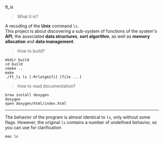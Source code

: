 ft_ls
> What it is?

A recoding of the **Unix** command `ls`.  
This project is about discovering a sub-system of functions of the system's **API**, the associated **data structures**, **sort algorithm**, as well as **memory allocation** and **data management**.

> How to build?
```
mkdir build
cd build
cmake ..
make
./ft_ls ls [-Rrlatgm1fi] [file ...]
```

> How to read documentation?
```
brew install doxygen
doxygen
open doxygen/html/index.html
```
---
The behavior of the program is almost identical to `ls`, only without some flags. However, the original `ls` contains a number of undefined behavior, so you can use for clarification
```
man ls
```